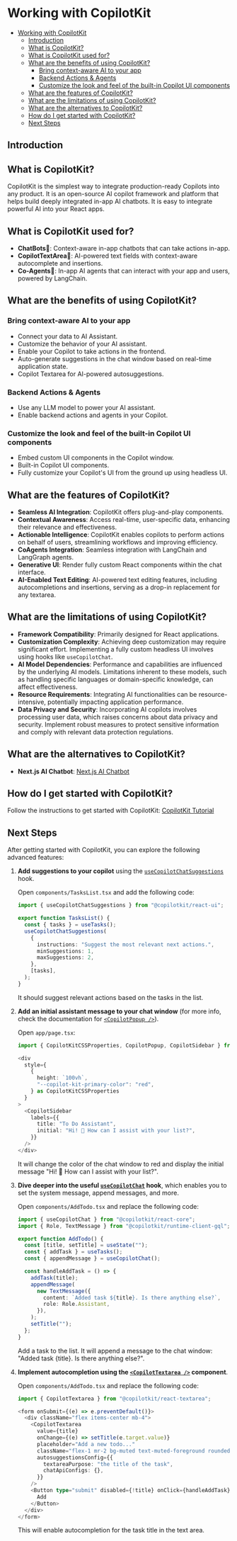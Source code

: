 # Working with CopilotKit

- [Working with CopilotKit](#working-with-copilotkit)
  - [Introduction](#introduction)
  - [What is CopilotKit?](#what-is-copilotkit)
  - [What is CopilotKit used for?](#what-is-copilotkit-used-for)
  - [What are the benefits of using CopilotKit?](#what-are-the-benefits-of-using-copilotkit)
    - [Bring context-aware AI to your app](#bring-context-aware-ai-to-your-app)
    - [Backend Actions \& Agents](#backend-actions--agents)
    - [Customize the look and feel of the built-in Copilot UI components](#customize-the-look-and-feel-of-the-built-in-copilot-ui-components)
  - [What are the features of CopilotKit?](#what-are-the-features-of-copilotkit)
  - [What are the limitations of using CopilotKit?](#what-are-the-limitations-of-using-copilotkit)
  - [What are the alternatives to CopilotKit?](#what-are-the-alternatives-to-copilotkit)
  - [How do I get started with CopilotKit?](#how-do-i-get-started-with-copilotkit)
  - [Next Steps](#next-steps)

## Introduction

## What is CopilotKit?

CopilotKit is the simplest way to integrate production-ready Copilots into any product. It is an open-source AI copilot framework and platform that helps build deeply integrated in-app AI chatbots. It is easy to integrate powerful AI into your React apps.

## What is CopilotKit used for?

- **ChatBots💬**: Context-aware in-app chatbots that can take actions in-app.
- **CopilotTextArea📝**: AI-powered text fields with context-aware autocomplete and insertions.
- **Co-Agents🤖**: In-app AI agents that can interact with your app and users, powered by LangChain.

## What are the benefits of using CopilotKit?

### Bring context-aware AI to your app

- Connect your data to AI Assistant.
- Customize the behavior of your AI assistant.
- Enable your Copilot to take actions in the frontend.
- Auto-generate suggestions in the chat window based on real-time application state.
- Copilot Textarea for AI-powered autosuggestions.

### Backend Actions & Agents

- Use any LLM model to power your AI assistant.
- Enable backend actions and agents in your Copilot.

### Customize the look and feel of the built-in Copilot UI components

- Embed custom UI components in the Copilot window.
- Built-in Copilot UI components.
- Fully customize your Copilot's UI from the ground up using headless UI.

## What are the features of CopilotKit?

- **Seamless AI Integration**: CopilotKit offers plug-and-play components.
- **Contextual Awareness**: Access real-time, user-specific data, enhancing their relevance and effectiveness.
- **Actionable Intelligence**: CopilotKit enables copilots to perform actions on behalf of users, streamlining workflows and improving efficiency.
- **CoAgents Integration**: Seamless integration with LangChain and LangGraph agents.
- **Generative UI**: Render fully custom React components within the chat interface.
- **AI-Enabled Text Editing**: AI-powered text editing features, including autocompletions and insertions, serving as a drop-in replacement for any textarea.

## What are the limitations of using CopilotKit?

- **Framework Compatibility**: Primarily designed for React applications.
- **Customization Complexity**: Achieving deep customization may require significant effort. Implementing a fully custom headless UI involves using hooks like `useCopilotChat`.
- **AI Model Dependencies**: Performance and capabilities are influenced by the underlying AI models. Limitations inherent to these models, such as handling specific languages or domain-specific knowledge, can affect effectiveness.
- **Resource Requirements**: Integrating AI functionalities can be resource-intensive, potentially impacting application performance.
- **Data Privacy and Security**: Incorporating AI copilots involves processing user data, which raises concerns about data privacy and security. Implement robust measures to protect sensitive information and comply with relevant data protection regulations.

## What are the alternatives to CopilotKit?

- **Next.js AI Chatbot**: [Next.js AI Chatbot](https://vercel.com/templates/next.js/nextjs-ai-chatbot)

## How do I get started with CopilotKit?

Follow the instructions to get started with CopilotKit: [CopilotKit Tutorial](https://docs.copilotkit.ai/tutorials/ai-todo-app/overview)

## Next Steps

After getting started with CopilotKit, you can explore the following advanced features:

1. **Add suggestions to your copilot** using the [`useCopilotChatSuggestions`](https://docs.copilotkit.ai/reference/hooks/useCopilotChatSuggestions) hook.

   Open `components/TasksList.tsx` and add the following code:

   ```typescript
   import { useCopilotChatSuggestions } from "@copilotkit/react-ui";

   export function TasksList() {
     const { tasks } = useTasks();
     useCopilotChatSuggestions(
       {
         instructions: "Suggest the most relevant next actions.",
         minSuggestions: 1,
         maxSuggestions: 2,
       },
       [tasks],
     );
   }
   ```

   It should suggest relevant actions based on the tasks in the list.

2. **Add an initial assistant message to your chat window** (for more info, check the documentation for [`<CopilotPopup />`](https://docs.copilotkit.ai/reference/components/chat/CopilotPopup)).

   Open `app/page.tsx`:

   ```typescript
   import { CopilotKitCSSProperties, CopilotPopup, CopilotSidebar } from "@copilotkit/react-ui";

   <div
     style={
       {
         height: `100vh`,
         "--copilot-kit-primary-color": "red",
       } as CopilotKitCSSProperties
     }
   >
     <CopilotSidebar
       labels={{
         title: "To Do Assistant",
         initial: "Hi! 👋 How can I assist with your list?",
       }}
     />
   </div>
   ```

   It will change the color of the chat window to red and display the initial message "Hi! 👋 How can I assist with your list?".

3. **Dive deeper into the useful [`useCopilotChat`](https://docs.copilotkit.ai/reference/hooks/useCopilotChat) hook**, which enables you to set the system message, append messages, and more.

   Open `components/AddTodo.tsx` and replace the following code:

   ```typescript
   import { useCopilotChat } from "@copilotkit/react-core";
   import { Role, TextMessage } from "@copilotkit/runtime-client-gql";

   export function AddTodo() {
     const [title, setTitle] = useState("");
     const { addTask } = useTasks();
     const { appendMessage } = useCopilotChat();

     const handleAddTask = () => {
       addTask(title);
       appendMessage(
         new TextMessage({
           content: `Added task ${title}. Is there anything else?`,
           role: Role.Assistant,
         }),
       );
       setTitle("");
     };
   }
   ```

   Add a task to the list. It will append a message to the chat window: "Added task {title}. Is there anything else?".

4. **Implement autocompletion using the [`<CopilotTextarea />`](https://docs.copilotkit.ai/reference/components/CopilotTextarea) component**.

   Open `components/AddTodo.tsx` and replace the following code:

   ```typescript
   import { CopilotTextarea } from "@copilotkit/react-textarea";

   <form onSubmit={(e) => e.preventDefault()}>
     <div className="flex items-center mb-4">
       <CopilotTextarea
         value={title}
         onChange={(e) => setTitle(e.target.value)}
         placeholder="Add a new todo..."
         className="flex-1 mr-2 bg-muted text-muted-foreground rounded-md px-4 py-2"
         autosuggestionsConfig={{
           textareaPurpose: "the title of the task",
           chatApiConfigs: {},
         }}
       />
       <Button type="submit" disabled={!title} onClick={handleAddTask}>
         Add
       </Button>
     </div>
   </form>
   ```

   This will enable autocompletion for the task title in the text area.
